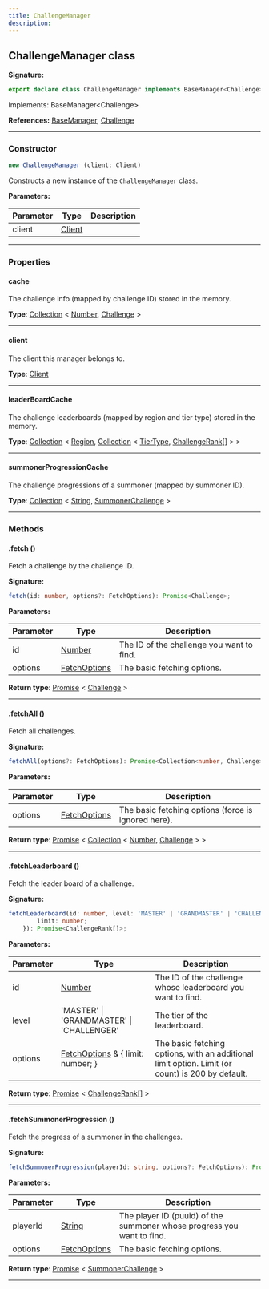 ```yaml
---
title: ChallengeManager
description: 
---
```


## ChallengeManager class



**Signature:**

```ts
export declare class ChallengeManager implements BaseManager<Challenge> 
```

Implements: BaseManager&lt;Challenge&gt;

**References:** [BaseManager](/api/BaseManager.md), [Challenge](/api/Challenge.md)

---

### Constructor

```ts
new ChallengeManager (client: Client)
```

Constructs a new instance of the `ChallengeManager` class.

**Parameters:**

| Parameter | Type | Description |
| --------- | ---- | ----------- |
| client | [Client](/api/Client.md) |  |
---

### Properties

#### cache

The challenge info (mapped by challenge ID) stored in the memory.



**Type**: [Collection](https://discord.js.org/#/docs/collection/stable/class/Collection) \< [Number](https://developer.mozilla.org/en-US/docs/Web/JavaScript/Reference/Global_Objects/Number), [Challenge](/api/Challenge.md) \>

---

#### client

The client this manager belongs to.



**Type**: [Client](/api/Client.md)

---

#### leaderBoardCache

The challenge leaderboards (mapped by region and tier type) stored in the memory.



**Type**: [Collection](https://discord.js.org/#/docs/collection/stable/class/Collection) \< [Region](/api/Region.md), [Collection](https://discord.js.org/#/docs/collection/stable/class/Collection) \< [TierType](/api/TierType.md), [ChallengeRank](/api/ChallengeRank.md)[] \> \>

---

#### summonerProgressionCache

The challenge progressions of a summoner (mapped by summoner ID).



**Type**: [Collection](https://discord.js.org/#/docs/collection/stable/class/Collection) \< [String](https://developer.mozilla.org/en-US/docs/Web/JavaScript/Reference/Global_Objects/String), [SummonerChallenge](/api/SummonerChallenge.md) \>

---

### Methods

#### .fetch ()

Fetch a challenge by the challenge ID.




**Signature:**

```ts
fetch(id: number, options?: FetchOptions): Promise<Challenge>;
```

**Parameters:**

| Parameter | Type | Description |
| --------- | ---- | ----------- |
| id | [Number](https://developer.mozilla.org/en-US/docs/Web/JavaScript/Reference/Global_Objects/Number) | The ID of the challenge you want to find. |
| options | [FetchOptions](/api/FetchOptions.md) | The basic fetching options. |

**Return type**: [Promise](https://developer.mozilla.org/en-US/docs/Web/JavaScript/Reference/Global_Objects/Promise) \< [Challenge](/api/Challenge.md) \>

---

#### .fetchAll ()

Fetch all challenges.




**Signature:**

```ts
fetchAll(options?: FetchOptions): Promise<Collection<number, Challenge>>;
```

**Parameters:**

| Parameter | Type | Description |
| --------- | ---- | ----------- |
| options | [FetchOptions](/api/FetchOptions.md) | The basic fetching options (force is ignored here). |

**Return type**: [Promise](https://developer.mozilla.org/en-US/docs/Web/JavaScript/Reference/Global_Objects/Promise) \< [Collection](https://discord.js.org/#/docs/collection/stable/class/Collection) \< [Number](https://developer.mozilla.org/en-US/docs/Web/JavaScript/Reference/Global_Objects/Number), [Challenge](/api/Challenge.md) \> \>

---

#### .fetchLeaderboard ()

Fetch the leader board of a challenge.




**Signature:**

```ts
fetchLeaderboard(id: number, level: 'MASTER' | 'GRANDMASTER' | 'CHALLENGER', options?: FetchOptions & {
        limit: number;
    }): Promise<ChallengeRank[]>;
```

**Parameters:**

| Parameter | Type | Description |
| --------- | ---- | ----------- |
| id | [Number](https://developer.mozilla.org/en-US/docs/Web/JavaScript/Reference/Global_Objects/Number) | The ID of the challenge whose leaderboard you want to find. |
| level | 'MASTER' \| 'GRANDMASTER' \| 'CHALLENGER' | The tier of the leaderboard. |
| options | [FetchOptions](/api/FetchOptions.md) & {         limit: number;     } | The basic fetching options, with an additional limit option. Limit (or count) is 200 by default. |

**Return type**: [Promise](https://developer.mozilla.org/en-US/docs/Web/JavaScript/Reference/Global_Objects/Promise) \< [ChallengeRank](/api/ChallengeRank.md)[] \>

---

#### .fetchSummonerProgression ()

Fetch the progress of a summoner in the challenges.




**Signature:**

```ts
fetchSummonerProgression(playerId: string, options?: FetchOptions): Promise<SummonerChallenge>;
```

**Parameters:**

| Parameter | Type | Description |
| --------- | ---- | ----------- |
| playerId | [String](https://developer.mozilla.org/en-US/docs/Web/JavaScript/Reference/Global_Objects/String) | The player ID (puuid) of the summoner whose progress you want to find. |
| options | [FetchOptions](/api/FetchOptions.md) | The basic fetching options. |

**Return type**: [Promise](https://developer.mozilla.org/en-US/docs/Web/JavaScript/Reference/Global_Objects/Promise) \< [SummonerChallenge](/api/SummonerChallenge.md) \>

---

